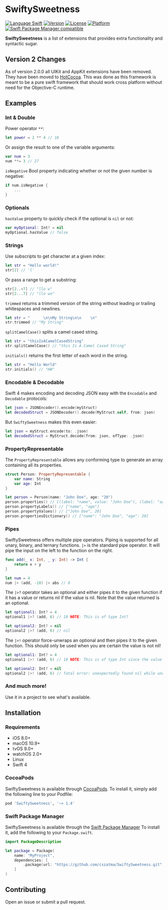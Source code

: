 # SwiftySweetness

[![Language Swift](https://img.shields.io/badge/Language-Swift%204.0-orange.svg?style=flat)](https://swift.org)
[![Version](https://img.shields.io/cocoapods/v/SwiftySweetness.svg?style=flat)](http://cocoapods.org/pods/SwiftySweetness)
[![License](https://img.shields.io/cocoapods/l/SwiftySweetness.svg?style=flat)](http://cocoapods.org/pods/SwiftySweetness)
[![Platform](https://img.shields.io/cocoapods/p/SwiftySweetness.svg?style=flat)](http://cocoapods.org/pods/SwiftySweetness)
[![Swift Package Manager compatible](https://img.shields.io/badge/Swift%20Package%20Manager-compatible-brightgreen.svg)](https://github.com/apple/swift-package-manager)

**SwiftySweetness** is a list of extensions that provides extra functionality and syntactic sugar.

## Version 2 Changes
As of version 2.0.0 all UIKit and AppKit extensions have been removed. They have been moved to [HotCocoa](https://github.com/cszatma/HotCocoa).
This was done as this framework is meant to be a pure swift framework that should work cross platform without need for the Objective-C runtime.

## Examples

### Int & Double
Power operator `**`:
```swift
let power = 2 ** 4 // 16
```
Or assign the result to one of the variable arguments:
```swift
var num = 3
num **= 3 // 27
```
`isNegative` Bool property indicating whether or not the given number is negative:
```swift
if num.isNegative {
    ...
}
```

### Optionals
`hasValue` property to quickly check if the optional is `nil` or not:
```swift
var myOptional: Int? = nil
myOptional.hasValue // false
```

### Strings
Use subscripts to get character at a given index:
```swift
let str = "Hello world!"
str[2] // 'l'
```
Or pass a range to get a substring:
```swift
str[2..<7] // "llo w"
str[2...7] // "llo wo"
```

`trimmed` returns a trimmed version of the string without leading or trailing whitespaces and newlines.
```swift
let str = "      \n\nMy String\n\n    \n"
str.trimmed // "My String"
```

`splitCamelCase()` splits a camel cased string.
```swift
let str = "thisIsACamelCasedString"
str.splitCamelCase() // "this Is A Camel Cased String"
```

`initials()` returns the first letter of each word in the string.
```swift
let str = "Hello World"
str.initials() // "HW"
```

### Encodable & Decodable
Swift 4 makes encoding and decoding JSON easy with the `Encodable` and `Decodable` protocols:
```swift
let json = JSONEncoder().encode(myStruct)
let decodedStruct = JSONDecoder().decode(MyStruct.self, from: json)
```
But `SwiftySweetness` makes this even easier:
```swift
let json = myStruct.encode(to: .json)
let decodedStruct = MyStruct.decode(from: json, ofType: .json)
```

### PropertyRepresentable
The `PropertyRepresentable` allows any conforming type to generate an array containing all its properties.
```swift
struct Person: PropertyRepresentable {
    var name: String
    var age: Int
}

let person = Person(name: "John Doe", age: "20")
person.properties() // [(label: "name", value: "John Doe"), (label: "age", value: 20)]
person.propertyLabels() // ["name", "age"]
person.propertyValues() // ["John Doe", 20]
person.propertiesDictionary() // ["name": "John Doe", "age": 20]
```

### Pipes
SwiftySweetness offers multiple pipe operators. Piping is supported for all unary, binary, and ternary functions.
`|>` is the standard pipe operator. It will pipe the input on the left to the function on the right.
```swift
func add(_ x: Int, _ y: Int) -> Int {
    return x + y
}

let num = 4
num |> (add, -10) |> abs // 6
```

The `|>?` operator takes an optional and either pipes it to the given function if it has a value or returns nil if the value is nil. Note that the value returned is an optional.
```swift
let optional1: Int? = 4
optional1 |>? (add, 6) // 10 NOTE: This is of type Int?

let optional2: Int? = nil
optional2 |>? (add, 6) // nil
```

The `|>!` operator force-unwraps an optional and then pipes it to the given function. This should only be used when you are certain the value is not nil!
```swift
let optional1: Int? = 4
optional1 |>! (add, 6) // 10 NOTE: This is of type Int since the value was unwrapped

let optional2: Int? = nil
optional2 |>! (add, 6) // fatal error: unexpectedly found nil while unwrapping an Optional value
```

### And much more!

Use it in a project to see what's available.

## Installation

### Requirements
* iOS 8.0+
* macOS 10.9+
* tvOS 9.0+
* watchOS  2.0+
* Linux
* Swift 4

### CocoaPods

SwiftySweetness is available through [CocoaPods](http://cocoapods.org). To install
it, simply add the following line to your Podfile:

```ruby
pod 'SwiftySweetness', '~> 1.4'
```

### Swift Package Manager

SwiftySweetness is available through the [Swift Package Manager](https://swift.org/package-manager/)
To install it, add the following to your `Package.swift`.

```swift
import PackageDescription

let package = Package(
    name: "MyProject",
    dependencies: [
        .package(url: "https://github.com/cszatma/SwiftySweetness.git", from: "1.4.0")
    ]
)
```

## Contributing
Open an issue or submit a pull request.
